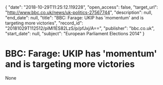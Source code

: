 {
  "date": "2018-10-29T11:25:12.119228", 
  "open_access": false, 
  "target_url": "http://www.bbc.co.uk/news/uk-politics-27567744", 
  "description": null, 
  "end_date": null, 
  "title": "BBC:  Farage: UKIP has 'momentum' and is targeting more victories", 
  "record_id": "20181029T112512/piMl1ES82LzS/p/pfJxj/A==", 
  "publisher": "bbc.co.uk", 
  "start_date": null, 
  "subject": "European Parliament Elections 2014"
}

# BBC:  Farage: UKIP has 'momentum' and is targeting more victories

None